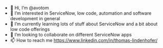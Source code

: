 - 👋 Hi, I’m @avotom
- 👀 I’m interested in ServiceNow, low code, automation and software development in general
- 🌱 I’m currently learning lots of stuff about ServiceNow and a bit about low code offerings
- 💞️ I’m looking to collaborate on different ServiceNow apps
- 📫 How to reach me https://www.linkedin.com/in/thomas-lindenhofer/

<!---
avotom/avotom is a ✨ special ✨ repository because its `README.md` (this file) appears on your GitHub profile.
You can click the Preview link to take a look at your changes.
--->
